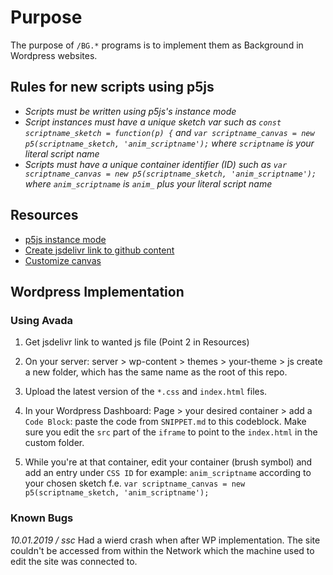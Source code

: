 # Purpose

The purpose of `/BG.*` programs is to implement them as Background in
Wordpress websites.

## Rules for new scripts using p5js

- *Scripts must be written using p5js's instance mode*
- *Script instances must have a unique sketch var such as
  *`const scriptname_sketch = function(p) {`* and *`var scriptname_canvas = new p5(scriptname_sketch, 'anim_scriptname');`* where *`scriptname`* is your literal script name*
- *Scripts must have a unique container identifier (ID) such as *`var scriptname_canvas = new p5(scriptname_sketch, 'anim_scriptname');`* where *`anim_scriptname`* is *`anim_`* plus your literal script name*

## Resources

- [p5js instance mode](https://github.com/processing/p5.js/wiki/Global-and-instance-mode)
- [Create jsdelivr link to github content](https://stackoverflow.com/a/18049842)
- [Customize canvas](https://github.com/processing/p5.js/wiki/Positioning-your-canvas)

## Wordpress Implementation

### Using Avada

1. Get jsdelivr link to wanted js file (Point 2 in Resources)

2. On your server: server > wp-content > themes > your-theme > js
  create a new folder, which has the same name as the root of this repo.

3. Upload the latest version of the `*.css` and `index.html` files.

4. In your Wordpress Dashboard: Page > your desired container > add a `Code Block`:
  paste the code from `SNIPPET.md` to this codeblock. Make sure you edit the `src` part of the `iframe` to point to the
  `index.html` in the custom folder.

5. While you're at that container, edit your container (brush symbol) and add an entry under `CSS ID` for example: `anim_scriptname`
  according to your chosen sketch f.e. `var scriptname_canvas = new p5(scriptname_sketch, 'anim_scriptname');`

### Known Bugs

*10.01.2019 / ssc* Had a wierd crash when after WP implementation. The site couldn't be accessed from within the Network which the machine used to edit the site was connected to.
